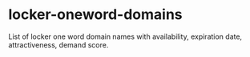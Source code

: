 # locker-oneword-domains
List of locker one word domain names with availability, expiration date, attractiveness, demand score.
